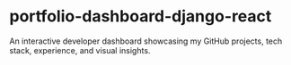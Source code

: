 # portfolio-dashboard-django-react
An interactive developer dashboard showcasing my GitHub projects, tech stack, experience, and visual insights.
